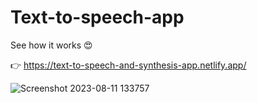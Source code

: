 # Text-to-speech-app

See how it works 😍

👉 https://text-to-speech-and-synthesis-app.netlify.app/

![Screenshot 2023-08-11 133757](https://github.com/Sachintha-Samarathunga/Text-to-speech-app/assets/98406068/d400090f-ddb4-4bca-af4d-f7158c758b79)
